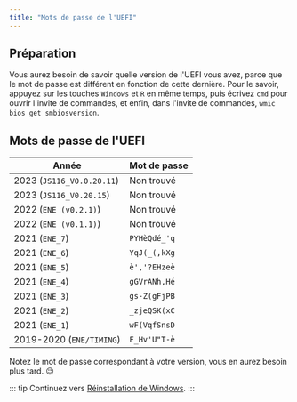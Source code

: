 ```yaml
---
title: "Mots de passe de l'UEFI"
---
```


## Préparation

Vous aurez besoin de savoir quelle version de l'UEFI vous avez, parce que le mot de passe est différent en fonction de cette dernière. Pour le savoir, appuyez sur les touches `Windows` et `R` en même temps, puis écrivez `cmd` pour ouvrir l'invite de commandes, et enfin, dans l'invite de commandes, `wmic bios get smbiosversion`.

## Mots de passe de l'UEFI

| Année | Mot de passe |
| - | - |
| 2023 (`JS116_VO.0.20.11`) | Non trouvé |
| 2023 (`JS116_V0.20.15`) | Non trouvé |
| 2022 (`ENE (v0.2.1)`) | Non trouvé |
| 2022 (`ENE (v0.1.1)`) | Non trouvé |
| 2021 (`ENE_7`) | `PYHèQdé_'q` |
| 2021 (`ENE_6`) | `YqJ(_(,kXg` |
| 2021 (`ENE_5`) | `è','?EHzeè` |
| 2021 (`ENE_4`) | `gGVrANh,Hé` |
| 2021 (`ENE_3`) | `gs-Z(gFjPB` |
| 2021 (`ENE_2`) | `_zjeQSK(xC` |
| 2021 (`ENE_1`) | `wF(VqfSnsD` |
| 2019-2020 (`ENE/TIMING`) | `F_Hv'U"T-è` |

Notez le mot de passe correspondant à votre version, vous en aurez besoin plus tard. 😉

::: tip
Continuez vers [Réinstallation de Windows](/windows-reinstall).
:::